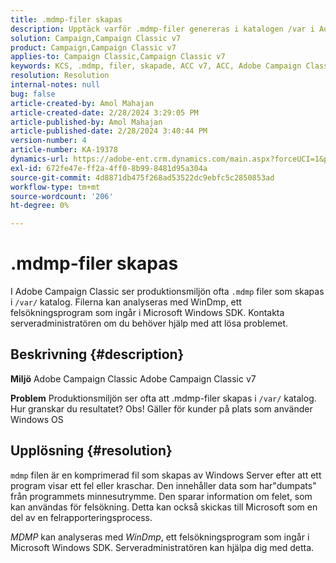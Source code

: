 ```yaml
---
title: .mdmp-filer skapas
description: Upptäck varför .mdmp-filer genereras i katalogen /var i Adobe Campaign Classic. Kontakta serveradministratören.
solution: Campaign,Campaign Classic v7
product: Campaign,Campaign Classic v7
applies-to: Campaign Classic,Campaign Classic v7
keywords: KCS, .mdmp, filer, skapade, ACC v7, ACC, Adobe Campaign Classic, Adobe Campaign Classic v7, Frågor och svar
resolution: Resolution
internal-notes: null
bug: false
article-created-by: Amol Mahajan
article-created-date: 2/28/2024 3:29:05 PM
article-published-by: Amol Mahajan
article-published-date: 2/28/2024 3:40:44 PM
version-number: 4
article-number: KA-19378
dynamics-url: https://adobe-ent.crm.dynamics.com/main.aspx?forceUCI=1&pagetype=entityrecord&etn=knowledgearticle&id=f0401c14-4ed6-ee11-9078-00224804dfb5
exl-id: 672fe47e-ff2a-4ff0-8b99-8481d95a304a
source-git-commit: 4d8871db475f268ad53522dc9ebfc5c2850853ad
workflow-type: tm+mt
source-wordcount: '206'
ht-degree: 0%

---
```


# .mdmp-filer skapas


I Adobe Campaign Classic ser produktionsmiljön ofta `.mdmp` filer som skapas i `/var/` katalog. Filerna kan analyseras med WinDmp, ett felsökningsprogram som ingår i Microsoft Windows SDK. Kontakta serveradministratören om du behöver hjälp med att lösa problemet.

## Beskrivning {#description}


<b>Miljö</b>
Adobe Campaign Classic Adobe Campaign Classic v7

<b>Problem</b>
Produktionsmiljön ser ofta att .mdmp-filer skapas i `/var/` katalog. Hur granskar du resultatet?
Obs! Gäller för kunder på plats som använder Windows OS


## Upplösning {#resolution}


`mdmp` filen är en komprimerad fil som skapas av Windows Server efter att ett program visar ett fel eller kraschar. Den innehåller data som har&quot;dumpats&quot; från programmets minnesutrymme.
Den sparar information om felet, som kan användas för felsökning. Detta kan också skickas till Microsoft som en del av en felrapporteringsprocess.



*MDMP* kan analyseras med *WinDmp*, ett felsökningsprogram som ingår i Microsoft Windows SDK. Serveradministratören kan hjälpa dig med detta.

